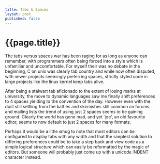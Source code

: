 ```yaml
---
title: Tabs & Spaces
layout: post
published: false
---
```

# {{page.title}}
The tabs versus spaces war has been raging for as long as anyone can remember,
with programmers often being forced into a style which is unfamiliar and
uncomfortable. For myself their was no debate in the beginning, C on unix was
clearly tab country and while now often disputed, with newer projects seemingly
preferring spaces, strictly styled code in large projects like the linux kernel
keep tabs alive.

After being a stalwart tab aficionado to the extent of losing marks at university,
the move to dynamic languages saw me finally shift preferences to 4 spaces
yielding to the convention of the day. However even with the dust still settling
from the battles and
skirmishes still common on forums and mailing lists the trend of using just 2
spaces seems to be gaining ground. Clearly the world has gone mad, and yet 'joe',
an old favourite editor, seems to now default to just 2 spaces for many formats.

Perhaps it would be a little smug to note that most editors can be configured to
display tabs with any width and that the simplest solution to differing preferences
could be to take a step back and view code as a simple logical structure which can
easily be reformatted by the magic of editors. But someone will probably just come
up with a unicode INDENT character instead.

